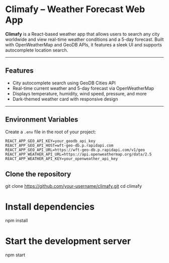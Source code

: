 # Climafy – Weather Forecast Web App

**Climafy** is a React-based weather app that allows users to search any city worldwide and view real-time weather conditions and a 5-day forecast. Built with OpenWeatherMap and GeoDB APIs, it features a sleek UI and supports autocomplete location search.

---

## Features

- City autocomplete search using GeoDB Cities API
- Real-time current weather and 5-day forecast via OpenWeatherMap
- Displays temperature, humidity, wind speed, pressure, and more
- Dark-themed weather card with responsive design

---

## Environment Variables

Create a `.env` file in the root of your project:

```env
REACT_APP_GEO_API_KEY=your_geodb_api_key
REACT_APP_GEO_API_HOST=wft-geo-db.p.rapidapi.com
REACT_APP_GEO_API_URL=https://wft-geo-db.p.rapidapi.com/v1/geo
REACT_APP_WEATHER_API_URL=https://api.openweathermap.org/data/2.5
REACT_APP_WEATHER_API_KEY=your_openweather_api_key
```

## Clone the repository

git clone https://github.com/your-username/climafy.git
cd climafy

# Install dependencies

npm install

# Start the development server

npm start

```

```
